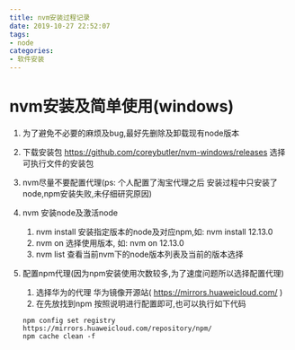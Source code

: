 ```yaml
---
title: nvm安装过程记录
date: 2019-10-27 22:52:07
tags:
- node
categories:
- 软件安装
---
```


# nvm安装及简单使用(windows)

1. 为了避免不必要的麻烦及bug,最好先删除及卸载现有node版本

2. 下载安装包  https://github.com/coreybutler/nvm-windows/releases  选择可执行文件的安装包

3. nvm尽量不要配置代理(ps: 个人配置了淘宝代理之后 安装过程中只安装了node,npm安装失败,未仔细研究原因)

4. nvm 安装node及激活node

   1. nvm install <version>  安装指定版本的node及对应npm,如: nvm install 12.13.0
   2. nvm on <version> 选择使用版本, 如: nvm on 12.13.0
   3. nvm list   查看当前nvm下的node版本列表及当前的版本选择

5. 配置npm代理(因为npm安装使用次数较多,为了速度问题所以选择配置代理)

   1. 选择华为的代理  华为镜像开源站( https://mirrors.huaweicloud.com/ )
   2. 在先放找到npm 按照说明进行配置即可,也可以执行如下代码

   ```配置
   npm config set registry https://mirrors.huaweicloud.com/repository/npm/
   npm cache clean -f
   ```

   



